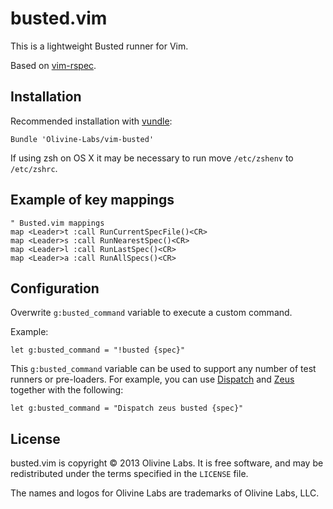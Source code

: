 # busted.vim

This is a lightweight Busted runner for Vim.

Based on [vim-rspec](https://github.com/thoughtbot/vim-rspec).

## Installation

Recommended installation with [vundle](https://github.com/gmarik/vundle):

```vim
Bundle 'Olivine-Labs/vim-busted'
```

If using zsh on OS X it may be necessary to run move `/etc/zshenv` to `/etc/zshrc`.

## Example of key mappings

```vim
" Busted.vim mappings
map <Leader>t :call RunCurrentSpecFile()<CR>
map <Leader>s :call RunNearestSpec()<CR>
map <Leader>l :call RunLastSpec()<CR>
map <Leader>a :call RunAllSpecs()<CR>
```

## Configuration

Overwrite `g:busted_command` variable to execute a custom command.

Example:

```vim
let g:busted_command = "!busted {spec}"
```

This `g:busted_command` variable can be used to support any number of test
runners or pre-loaders. For example, you can use
[Dispatch](https://github.com/tpope/vim-dispatch) and
[Zeus](https://github.com/burke/zeus) together with the following:

```vim
let g:busted_command = "Dispatch zeus busted {spec}"
```

## License

busted.vim is copyright © 2013 Olivine Labs. It is free software, and may be
redistributed under the terms specified in the `LICENSE` file.

The names and logos for Olivine Labs are trademarks of Olivine Labs, LLC.
